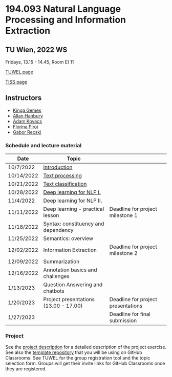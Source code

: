 # 194.093 Natural Language Processing and Information Extraction 
## TU Wien, 2022 WS

Fridays, 13.15 - 14.45, Room EI 11

[TUWEL page](https://tuwel.tuwien.ac.at/course/view.php?id=51976)

[TISS page](https://tiss.tuwien.ac.at/course/courseDetails.xhtml?courseNr=194093&semester=2022W)

## Instructors

- [Kinga Gemes](https://tiss.tuwien.ac.at/person/341880.html)
- [Allan Hanbury](https://tiss.tuwien.ac.at/person/48222.html)
- [Adam Kovacs](https://tiss.tuwien.ac.at/person/341881.html)
- [Florina Piroi](https://tiss.tuwien.ac.at/person/239780.html)
- [Gabor Recski](https://tiss.tuwien.ac.at/person/336863.html)


### Schedule and lecture material

Date|Topic| |
----|-----|--|
10/7/2022 | [Introduction](lectures/00_Introduction) | |
10/14/2022 | [Text processing](lectures/01_Text_processing) | |
10/21/2022 | [Text classification](lectures/02_Text_classification) | |
10/28/2022 | [Deep learning for NLP I.](lectures/03_DL_NLP) | |
11/4/2022 |  Deep learning for NLP II. | |
11/11/2022 | Deep learning - practical lesson | Deadline for project milestone 1|
11/18/2022 | Syntax: constituency and dependency | |
11/25/2022 | Semantics: overview | |
12/02/2022 | Information Extraction | Deadline for project milestone 2|
12/09/2022 | Summarization | |
12/16/2022 | Annotation basics and challenges | |
1/13/2023 | Question Answering and chatbots | |
1/20/2023 | Project presentations (13.00 - 17.00) | Deadline for project presentations |
1/27/2023 | | Deadline for final submission |


### Project
See the [project description](project/NLP_IE_2022WS_Exercise.pdf) for a detailed
description of the project exercise. See also the [template
repository](https://github.com/tuw-nlp-ie/project-2022WS) that you will be using on
GitHub Classrooms. See TUWEL for the group registration tool and the topic selection
form. Groups will get their invite links for GitHub Classrooms once they are registered.

